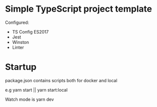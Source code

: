 # Simple TypeScript project template

Configured:

- TS Config ES2017
- Jest
- Winston
- Linter


# Startup

package.json contains scripts both for docker and local

e.g yarn start || yarn start:local

Watch mode is yarn dev